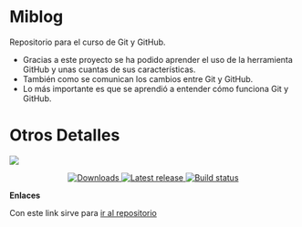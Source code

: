 # Miblog
Repositorio para el curso de Git y GitHub.

- Gracias a este proyecto se ha podido aprender el uso de la herramienta GitHub y unas cuantas de sus características.
- También como se comunican los cambios entre Git y GitHub.
- Lo más importante es que se aprendió a entender cómo funciona Git y GitHub.

# Otros Detalles

![](https://i.imgur.com/nRRZHGr.jpeg)

<p align="center">
    <a href="https://ghost.org/">
        <img src="https://img.shields.io/badge/downloads-3M-brightgreen.svg" alt="Downloads" />
    </a>
    <a href="https://github.com/TryGhost/Ghost/releases/">
        <img src="https://img.shields.io/github/release/TryGhost/Ghost.svg" alt="Latest release" />
    </a>
    <a href="https://github.com/TryGhost/Ghost/actions">
        <img src="https://github.com/TryGhost/Ghost/workflows/Test%20Suite/badge.svg?branch=main" alt="Build status" />
    </a>
</p>

**Enlaces**

Con este link sirve para [ir al repositorio](https://github.com/joanjim/Miblog/tree/master)

